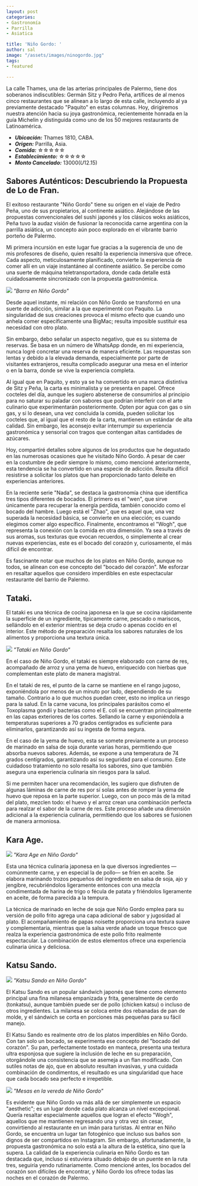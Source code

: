 ```yaml
---
layout: post
categories:
- Gastronomía
- Parrilla
- Asiatica

title: 'Niño Gordo: '
author: sal
image: "/assets/images/ninogordo.jpg"
tags:
- featured

---
```


La calle Thames, una de las arterias principales de Palermo, tiene dos soberanos indiscutibles: Germán Sitz y Pedro Peña, artífices de al menos cinco restaurantes que se alinean a lo largo de esta calle, incluyendo al ya previamente destacado "Paquito" en estas columnas. Hoy, dirigiremos nuestra atención hacia su joya gastronómica, recientemente honrada en la guía Michelin y distinguida como uno de los 50 mejores restaurants de Latinoamérica.

* **_Ubicación:_**  Thames 1810, CABA.
* **_Origen:_** Parrilla, Asia.
* **_Comida:_** ☆☆☆☆☆
* **_Establecimiento:_** ☆☆☆☆☆
* **_Monto Cancelado:_** $13000 (U$12.15)
  
## Sabores Auténticos: Descubriendo la Propuesta de Lo de Fran.

El exitoso restaurante "Niño Gordo" tiene su origen en el viaje de Pedro Peña, uno de sus propietarios, al continente asiático. Alejándose de las propuestas convencionales del sushi japonés y los clásicos woks asiáticos, Peña tuvo la audaz visión de fusionar la reconocida carne argentina con la parrilla asiática, un concepto aún poco explorado en el vibrante barrio porteño de Palermo.

Mi primera incursión en este lugar fue gracias a la sugerencia de uno de mis profesores de diseño, quien resaltó la experiencia inmersiva que ofrece. Cada aspecto, meticulosamente planificado, convierte la experiencia de comer allí en un viaje instantáneo al continente asiático. Se percibe como una suerte de máquina teletransportadora, donde cada detalle está cuidadosamente sincronizado con la propuesta gastronómica.

![](/assets/images/barraninogordo.jpg)
_"Barra en Niño Gordo"_

Desde aquel instante, mi relación con Niño Gordo se transformó en una suerte de adicción, similar a la que experimenté con Paquito. La singularidad de sus creaciones provoca el mismo efecto que cuando uno anhela comer específicamente una BigMac; resulta imposible sustituir esa necesidad con otro plato.

Sin embargo, debo señalar un aspecto negativo, que es su sistema de reservas. Se basa en un número de WhatsApp donde, en mi experiencia, nunca logré concretar una reserva de manera eficiente. Las respuestas son lentas y debido a la elevada demanda, especialmente por parte de visitantes extranjeros, resulta complicado asegurar una mesa en el interior o en la barra, donde se vive la experiencia completa.

Al igual que en Paquito, y esto ya se ha convertido en una marca distintiva de Sitz y Peña, la carta es minimalista y se presenta en papel. Ofrece cocteles del día, aunque les sugiero abstenerse de consumirlos al principio para no saturar su paladar con sabores que podrían interferir con el arte culinario que experimentarán posteriormente. Opten por agua con gas o sin gas, y si lo desean, una vez concluida la comida, pueden solicitar los cocteles que, al igual que el resto de la carta, mantienen un estándar de alta calidad. Sin embargo, les aconsejo evitar interrumpir su experiencia gastronómica y sensorial con tragos que contengan altas cantidades de azúcares.

Hoy, compartiré detalles sobre algunos de los productos que he degustado en las numerosas ocasiones que he visitado Niño Gordo. A pesar de caer en la costumbre de pedir siempre lo mismo, como mencioné anteriormente, esta tendencia se ha convertido en una especie de adicción. Resulta difícil resistirse a solicitar los platos que han proporcionado tanto deleite en experiencias anteriores.

En la reciente serie "Nada", se destaca la gastronomía china que identifica tres tipos diferentes de bocados. El primero es el "wen", que sirve únicamente para recuperar la energía perdida, también conocido como el bocado del hambre. Luego está el "Zhao", que es aquel que, una vez superada la necesidad básica, se convierte en una elección; es cuando elegimos comer algo específico. Finalmente, encontramos el "Wogh", que representa la conexión con la comida en otra dimensión. Ya sea a través de sus aromas, sus texturas que evocan recuerdos, o simplemente al crear nuevas experiencias, este es el bocado del corazón y, curiosamente, el más difícil de encontrar.

Es fascinante notar que muchos de los platos en Niño Gordo, aunque no todos, se alinean con ese concepto del "bocado del corazón". Me esforzar en resaltar aquellos que considero imperdibles en este espectacular restaurante del barrio de Palermo.

## Tataki.

El tataki es una técnica de cocina japonesa en la que se cocina rápidamente la superficie de un ingrediente, típicamente carne, pescado o mariscos, sellándolo en el exterior mientras se deja crudo o apenas cocido en el interior. Este método de preparación resalta los sabores naturales de los alimentos y proporciona una textura única.

![](/assets/images/tataki.jpg)
_"Tataki en Niño Gordo"_

En el caso de Niño Gordo, el tataki es siempre elaborado con carne de res, acompañado de arroz y una yema de huevo, enriquecido con hierbas que complementan este plato de manera magistral.

En el tataki de res, el punto de la carne se mantiene en el rango jugoso, exponiéndola por menos de un minuto por lado, dependiendo de su tamaño. Contrario a lo que muchos puedan creer, esto no implica un riesgo para la salud. En la carne vacuna, los principales parásitos como el Toxoplasma gondii y bacterias como el E. coli se encuentran principalmente en las capas exteriores de los cortes. Sellando la carne y exponiéndola a temperaturas superiores a 70 grados centígrados es suficiente para eliminarlos, garantizando así su ingesta de forma segura.

En el caso de la yema de huevo, esta se somete previamente a un proceso de marinado en salsa de soja durante varias horas, permitiendo que absorba nuevos sabores. Además, se expone a una temperatura de 74 grados centígrados, garantizando así su seguridad para el consumo. Este cuidadoso tratamiento no solo resalta los sabores, sino que también asegura una experiencia culinaria sin riesgos para la salud.

Si me permiten hacer una recomendación, les sugiero que disfruten de algunas láminas de carne de res por sí solas antes de romper la yema de huevo que reposa en la parte superior. Luego, con un poco más de la mitad del plato, mezclen todo: el huevo y el arroz crean una combinación perfecta para realzar el sabor de la carne de res. Este proceso añade una dimensión adicional a la experiencia culinaria, permitiendo que los sabores se fusionen de manera armoniosa.

##  Kara Age.

![](/assets/images/karaage.jpg)
_"Kara Age en Niño Gordo"_

Esta una técnica culinaria japonesa en la que diversos ingredientes —comúnmente carne, y en especial la de pollo— se fríen en aceite. Se elabora marinando trozos pequeños del ingrediente en salsa de soja, ajo y jengibre, recubriéndolos ligeramente entonces con una mezcla condimentada de harina de trigo o fécula de patata y friéndolos ligeramente en aceite, de forma parecida a la tempura.

La técnica de marinado en leche de soja que Niño Gordo emplea para su versión de pollo frito agrega una capa adicional de sabor y jugosidad al plato. El acompañamiento de papas noisette proporciona una textura suave y complementaria, mientras que la salsa verde añade un toque fresco que realza la experiencia gastronómica de este pollo frito realmente espectacular. La combinación de estos elementos ofrece una experiencia culinaria única y deliciosa.

##  Katsu Sando.

![](/assets/images/katsusando.jpg)
_"Katsu Sando en Niño Gordo"_

El Katsu Sando es un popular sándwich japonés que tiene como elemento principal una fina milanesa empanizada y frita, generalmente de cerdo (tonkatsu), aunque también puede ser de pollo (chicken katsu) o incluso de otros ingredientes. La milanesa se coloca entre dos rebanadas de pan de molde, y el sándwich se corta en porciones más pequeñas para su fácil manejo.


El Katsu Sando es realmente otro de los platos imperdibles en Niño Gordo. Con tan solo un bocado, se experimenta ese concepto del "bocado del corazón". Su pan, perfectamente tostado en manteca, presenta una textura ultra esponjosa que sugiere la inclusión de leche en su preparación, otorgándole una consistencia que se asemeja a un flan modificado. Con sutiles notas de ajo, que en absoluto resultan invasivas, y una cuidada combinación de condimentos, el resultado es una singularidad que hace que cada bocado sea perfecto e irrepetible.

![](/assets/images/veredaninogordo.jpg)
_"Mesas en la vereda de Niño Gordo"_

Es evidente que Niño Gordo va más allá de ser simplemente un espacio "aesthetic"; es un lugar donde cada plato alcanza un nivel excepcional. Quería resaltar especialmente aquellos que logran el efecto "Wogh", aquellos que me mantienen regresando una y otra vez sin cesar, convirtiendo al restaurante en un imán para turistas. Al entrar en Niño Gordo, se encuentra un lugar tan fotogénico que incluso sus baños son dignos de ser compartidos en Instagram. Sin embargo, afortunadamente, la propuesta gastronómica no solo está a la altura de la estética, sino que la supera. La calidad de la experiencia culinaria en Niño Gordo es tan destacada que, incluso si estuviera situado debajo de un puente en la ruta tres, seguiría yendo rutinariamente. Como mencioné antes, los bocados del corazón son difíciles de encontrar, y Niño Gordo los ofrece todas las noches en el corazón de Palermo.
